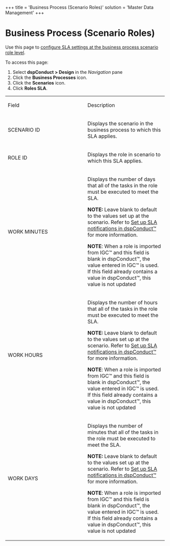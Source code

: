 +++
title = 'Business Process (Scenario Roles)'
solution = 'Master Data Management'
+++

# Business Process (Scenario Roles)

<div class="use">

Use this page to [configure SLA settings at the business process
scenario role
level](../Config/Configure_SLA_Settings_at_the_BPSR_Level.htm).

</div>

To access this page:

1.  Select <span style="font-weight: bold;">dspConduct \>
    </span>**Design** in the *Navigation* pane
2.  Click the **Business Processes** icon.
3.  Click the **Scenarios** icon.
4.  Click **Roles SLA**.

<table>
<colgroup>
<col style="width: 50%" />
<col style="width: 50%" />
</colgroup>
<tbody>
<tr class="odd">
<td><p>Field</p></td>
<td><p>Description</p></td>
</tr>
<tr class="even">
<td><p>SCENARIO ID</p></td>
<td><p>Displays the scenario in the business process to which this SLA applies.</p></td>
</tr>
<tr class="odd">
<td><p>ROLE ID</p></td>
<td><p>Displays the role in scenario to which this SLA applies.</p></td>
</tr>
<tr class="even">
<td><p>WORK MINUTES</p></td>
<td><p>Displays the number of days that all of the tasks in the role must be executed to meet the SLA.</p>
<p><strong>NOTE:</strong> Leave blank to default to the values set up at the scenario. Refer to <a href="../Config/Set_Up_SLA_Notifications.htm">Set up SLA notifications in dspConduct™</a> for more information.</p>
<p><strong>NOTE</strong>: When a role is imported from IGC™ and this field is blank in dspConduct™, the value entered in IGC™ is used. If this field already contains a value in dspConduct™, this value is not updated</p></td>
</tr>
<tr class="odd">
<td><p>WORK HOURS</p></td>
<td><p>Displays the number of hours that all of the tasks in the role must be executed to meet the SLA.</p>
<p><strong>NOTE:</strong> Leave blank to default to the values set up at the scenario. Refer to <a href="../Config/Set_Up_SLA_Notifications.htm">Set up SLA notifications in dspConduct™</a> for more information.</p>
<p><strong>NOTE</strong>: When a role is imported from IGC™ and this field is blank in dspConduct™, the value entered in IGC™ is used. If this field already contains a value in dspConduct™, this value is not updated</p></td>
</tr>
<tr class="even">
<td><p>WORK DAYS</p></td>
<td><p>Displays the number of minutes that all of the tasks in the role must be executed to meet the SLA.</p>
<p><strong>NOTE:</strong> Leave blank to default to the values set up at the scenario. Refer to <a href="../Config/Set_Up_SLA_Notifications.htm">Set up SLA notifications in dspConduct™</a> for more information.</p>
<p><strong>NOTE</strong>: When a role is imported from IGC™ and this field is blank in dspConduct™, the value entered in IGC™ is used. If this field already contains a value in dspConduct™, this value is not updated</p></td>
</tr>
</tbody>
</table>
